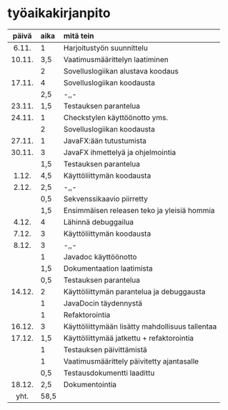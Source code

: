 # työaikakirjanpito

| päivä | aika | mitä tein  |
| :----:|:-----| :-----|
|6.11.  | 1    | Harjoitustyön suunnittelu|
|10.11. | 3,5  | Vaatimusmäärittelyn laatiminen|
|       | 2    | Sovelluslogiikan alustava koodaus |
|17.11. | 4    | Sovelluslogiikan koodausta|
|       | 2,5  | -,,-                      |
|23.11. | 1,5  |Testauksen parantelua    |
|24.11. | 1    | Checkstylen käyttöönotto yms. |
|       | 2    | Sovelluslogiikan koodausta|
|27.11. | 1    | JavaFX:ään tutustumista |
|30.11. | 3    | JavaFX ihmettelyä ja ohjelmointia |
|       | 1,5  | Testauksen parantelua |
|1.12.  | 4,5  | Käyttöliittymän koodausta |
|2.12.  | 2,5  | -,,- |
|       | 0,5  | Sekvenssikaavio piirretty |
|       | 1,5  | Ensimmäisen releasen teko ja yleisiä hommia |
|4.12.  | 4    | Lähinnä debuggailua      |
|7.12.  | 3    | Käyttöliittymän koodausta |
|8.12.  | 3    | -,,-   |
|       | 1    | Javadoc käyttöönotto |
|       | 1,5  | Dokumentaation laatimista |
|       | 0,5  | Testauksen parantelua |
|14.12. | 2    | Käyttöliittymän parantelua ja debuggausta |
|       | 1    | JavaDocin täydennystä |
|       | 1    | Refaktorointia     |
|16.12. | 3    | Käyttöliittymään lisätty mahdollisuus tallentaa |
|17.12. | 1,5  | Käyttöliittymää jatkettu + refaktorointia |
|       | 1    | Testauksen päivittämistä  |
|       | 1    | Vaatimusmäärittely päivitetty ajantasalle |
|       | 0,5  | Testausdokumentti laadittu |
|18.12. | 2,5  | Dokumentointia  |
| yht.  | 58,5 | | 
